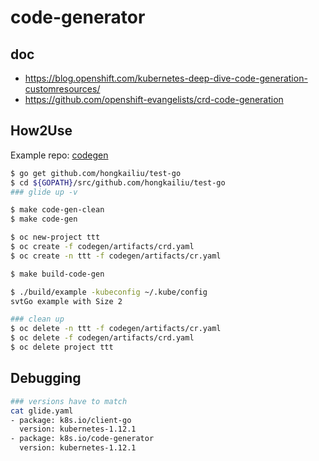 # code-generator

## doc

* https://blog.openshift.com/kubernetes-deep-dive-code-generation-customresources/
* https://github.com/openshift-evangelists/crd-code-generation

## How2Use

Example repo: [codegen](https://github.com/hongkailiu/test-go/tree/master/codegen)

```bash
$ go get github.com/hongkailiu/test-go
$ cd ${GOPATH}/src/github.com/hongkailiu/test-go
### glide up -v

$ make code-gen-clean
$ make code-gen

$ oc new-project ttt
$ oc create -f codegen/artifacts/crd.yaml
$ oc create -n ttt -f codegen/artifacts/cr.yaml

$ make build-code-gen

$ ./build/example -kubeconfig ~/.kube/config
svtGo example with Size 2

### clean up
$ oc delete -n ttt -f codegen/artifacts/cr.yaml
$ oc delete -f codegen/artifacts/crd.yaml
$ oc delete project ttt

```


## Debugging

```bash
### versions have to match
cat glide.yaml
- package: k8s.io/client-go
  version: kubernetes-1.12.1
- package: k8s.io/code-generator
  version: kubernetes-1.12.1
```
